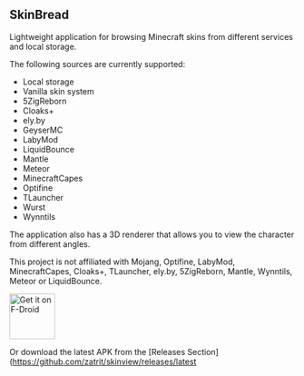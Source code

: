 SkinBread
--------

Lightweight application for browsing Minecraft skins from different services and local storage.

The following sources are currently supported:
* Local storage
* Vanilla skin system
* 5ZigReborn
* Cloaks+
* ely.by
* GeyserMC
* LabyMod
* LiquidBounce
* Mantle
* Meteor
* MinecraftCapes
* Optifine
* TLauncher
* Wurst
* Wynntils

The application also has a 3D renderer that allows you to view the character from different angles.

This project is not affiliated with Mojang, Optifine, LabyMod, MinecraftCapes, Cloaks+, TLauncher, ely.by, 5ZigReborn, Mantle, Wynntils, Meteor or LiquidBounce.

[<img src="https://fdroid.gitlab.io/artwork/badge/get-it-on.png"
     alt="Get it on F-Droid"
     height="80">](https://f-droid.org/packages/zatrit.skinbread/)

Or download the latest APK from the [Releases Section](https://github.com/zatrit/skinview/releases/latest
